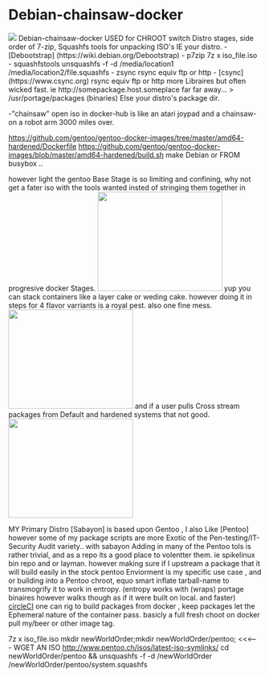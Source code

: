 # Debian-chainsaw-docker
<img src="http://www.clipartreview.com/_images_300/A_man_in_a_hockey_mask_chasing_a_turkey_with_a_chainsaw_110525-224942-343009.jpg">
Debian-chainsaw-docker  USED for CHROOT switch Distro stages, side order of 7-zip, Squashfs tools for unpacking ISO's IE your distro.
- [Debootstrap] (https://wiki.debian.org/Debootstrap)
- p7zip  7z x iso_file.iso
- squashfstools unsquashfs -f -d /media/location1 /media/location2/file.squashfs
- zsync  rsync equiv ftp or http 
- [csync] (https://www.csync.org) rsync equiv ftp or http more Libraires but often wicked fast. 
ie http://somepackage.host.someplace far far away...  > /usr/portage/packages (binaries) 
Else your distro's package dir. 

-"chainsaw" open iso in docker-hub is like an atari joypad and a chainsaw-on a robot arm 3000 miles over. 

https://github.com/gentoo/gentoo-docker-images/tree/master/amd64-hardened/Dockerfile
https://github.com/gentoo/gentoo-docker-images/blob/master/amd64-hardened/build.sh
make Debian or FROM busybox .. 

however light the gentoo Base Stage is so limiting and confining, why not get a fater iso with the tools wanted insted of stringing them together in progresive docker Stages. <img src="http://www.olgasflavorfactory.com/wp-content/uploads/2013/10/Slice-of-Chocolate-Strawberry-Layer-Cake.jpg" height="197" width="248"> yup you can stack containers like a layer cake or weding cake. however doing it in steps for 4 flavor varriants is a royal pest.  also one fine mess. <img src="http://www.nelcoproducts.com/blog/wp-content/uploads/2012/01/tangled-christmas-lights4.jpg" height="197" width="248">
and if a user pulls Cross stream packages from Default and hardened systems that not good. 
<img src="https://media0.giphy.com/media/Vse57fdw0kkLK/200_s.gif" height="197" width="248">

MY Primary Distro [Sabayon] is based upon Gentoo , I also Like [Pentoo]  
however some of my package scripts are more Exotic of the Pen-testing/IT-Security Audit  variety.. 
with sabayon Adding in many of the Pentoo tols is rather trivial, and as a repo its a good place to volentter them. 
ie spikelinux bin repo and or layman. 
however making sure if I upstream a package that it will build easily 
in the stock pentoo Enviorment is my specific use case ,
and or building into a Pentoo chroot, equo smart inflate tarball-name to transmogrify it to work in entropy. 
(entropy works with (wraps) portage binaires however walks though as if it were built on local. and faster) [circleCI](www.circleci.com) one can rig to build packages from docker , keep packages let the Ephemeral nature of the container pass. 
basicly a full fresh choot on docker pull my/beer or other image tag. 

7z x iso_file.iso
mkdir newWorldOrder;mkdir newWorldOrder/pentoo;  <<<--- WGET AN ISO
http://www.pentoo.ch/isos/latest-iso-symlinks/
cd newWorldOrder/pentoo && unsquashfs -f -d /newWorldOrder /newWorldOrder/pentoo/system.squashfs
